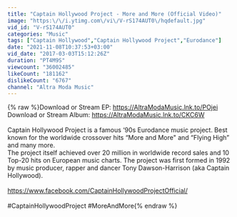 ```yaml
---
title: "Captain Hollywood Project - More and More (Official Video)"
image: "https:\/\/i.ytimg.com\/vi\/V-rS174AUT0\/hqdefault.jpg"
vid_id: "V-rS174AUT0"
categories: "Music"
tags: ["Captain Hollywood","Captain Hollywood Project","Eurodance"]
date: "2021-11-08T10:37:53+03:00"
vid_date: "2017-03-03T15:12:26Z"
duration: "PT4M9S"
viewcount: "36002485"
likeCount: "181162"
dislikeCount: "6767"
channel: "Altra Moda Music"
---
```

{% raw %}Download or Stream EP: <a rel="nofollow" target="blank" href="https://AltraModaMusic.lnk.to/POjei">https://AltraModaMusic.lnk.to/POjei</a><br />Download or Stream Album: <a rel="nofollow" target="blank" href="https://AltraModaMusic.lnk.to/CKC6W">https://AltraModaMusic.lnk.to/CKC6W</a><br /><br />Captain Hollywood Project is a famous ‘90s Eurodance music project. Best known for the worldwide crossover hits “More and More&quot; and “Flying High” and many more. <br />The project itself achieved over 20 million in worldwide record sales and 10 Top-20 hits on European music charts. The project was first formed in 1992 by music producer, rapper and dancer Tony Dawson-Harrison (aka Captain Hollywood). <br /><br /><a rel="nofollow" target="blank" href="https://www.facebook.com/CaptainHollywoodProjectOfficial/">https://www.facebook.com/CaptainHollywoodProjectOfficial/</a><br /><br />#CaptainHollywoodProject #MoreAndMore{% endraw %}

